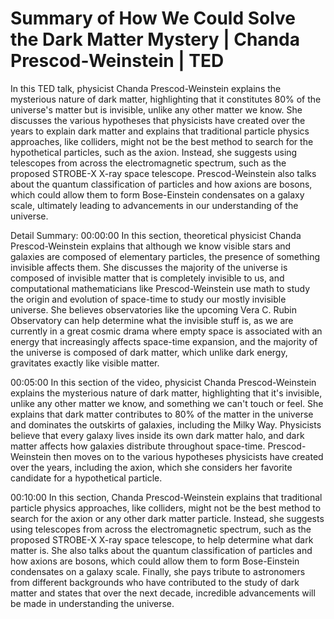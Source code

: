 # Summary of How We Could Solve the Dark Matter Mystery | Chanda Prescod-Weinstein | TED

In this TED talk, physicist Chanda Prescod-Weinstein explains the mysterious nature of dark matter, highlighting that it constitutes 80% of the universe's matter but is invisible, unlike any other matter we know. She discusses the various hypotheses that physicists have created over the years to explain dark matter and explains that traditional particle physics approaches, like colliders, might not be the best method to search for the hypothetical particles, such as the axion. Instead, she suggests using telescopes from across the electromagnetic spectrum, such as the proposed STROBE-X X-ray space telescope. Prescod-Weinstein also talks about the quantum classification of particles and how axions are bosons, which could allow them to form Bose-Einstein condensates on a galaxy scale, ultimately leading to advancements in our understanding of the universe.

Detail Summary: 
00:00:00
In this section, theoretical physicist Chanda Prescod-Weinstein explains that although we know visible stars and galaxies are composed of elementary particles, the presence of something invisible affects them. She discusses the majority of the universe is composed of invisible matter that is completely invisible to us, and computational mathematicians like Prescod-Weinstein use math to study the origin and evolution of space-time to study our mostly invisible universe. She believes observatories like the upcoming Vera C. Rubin Observatory can help determine what the invisible stuff is, as we are currently in a great cosmic drama where empty space is associated with an energy that increasingly affects space-time expansion, and the majority of the universe is composed of dark matter, which unlike dark energy, gravitates exactly like visible matter.

00:05:00
In this section of the video, physicist Chanda Prescod-Weinstein explains the mysterious nature of dark matter, highlighting that it's invisible, unlike any other matter we know, and something we can't touch or feel. She explains that dark matter contributes to 80% of the matter in the universe and dominates the outskirts of galaxies, including the Milky Way. Physicists believe that every galaxy lives inside its own dark matter halo, and dark matter affects how galaxies distribute throughout space-time. Prescod-Weinstein then moves on to the various hypotheses physicists have created over the years, including the axion, which she considers her favorite candidate for a hypothetical particle.

00:10:00
In this section, Chanda Prescod-Weinstein explains that traditional particle physics approaches, like colliders, might not be the best method to search for the axion or any other dark matter particle. Instead, she suggests using telescopes from across the electromagnetic spectrum, such as the proposed STROBE-X X-ray space telescope, to help determine what dark matter is. She also talks about the quantum classification of particles and how axions are bosons, which could allow them to form Bose-Einstein condensates on a galaxy scale. Finally, she pays tribute to astronomers from different backgrounds who have contributed to the study of dark matter and states that over the next decade, incredible advancements will be made in understanding the universe.

